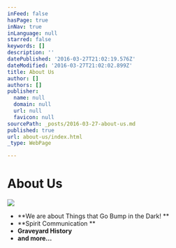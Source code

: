 ```yaml
---
inFeed: false
hasPage: true
inNav: true
inLanguage: null
starred: false
keywords: []
description: ''
datePublished: '2016-03-27T21:02:19.576Z'
dateModified: '2016-03-27T21:02:02.899Z'
title: About Us
author: []
authors: []
publisher:
  name: null
  domain: null
  url: null
  favicon: null
sourcePath: _posts/2016-03-27-about-us.md
published: true
url: about-us/index.html
_type: WebPage

---
```

# About Us
![](https://the-grid-user-content.s3-us-west-2.amazonaws.com/fde0b58a-8842-4a7b-9e38-ea2960092179.jpg)

* **We are about Things that Go Bump in the Dark! **
* **Spirit Communication  **
* **Graveyard History**
* **and more...**